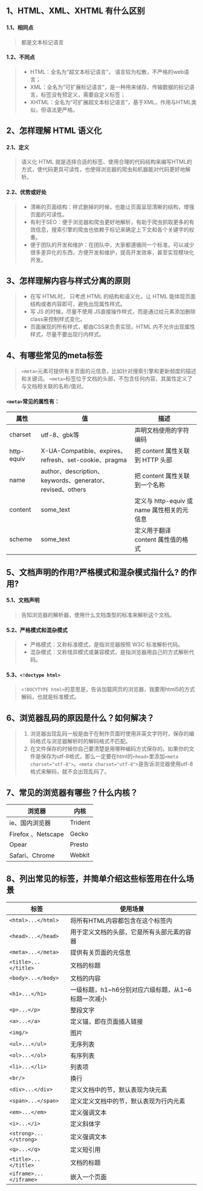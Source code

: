 ## 1、HTML、XML、XHTML 有什么区别
#### 1.1、相同点
> 都是文本标记语言

#### 1.2、不同点
> - HTML：全名为“超文本标记语言”， 语言较为松散，不严格的web语言；
> - XML：全名为“可扩展标记语言”，是一种用来储存、传输数据的标记语言，标签没有预定义，需要自定义标签；
> - XHTML：全名为“可扩展超文本标记语言”，基于XML，作用与HTML类似，但语法更严格。

## 2、怎样理解 HTML 语义化
#### 2.1、定义
> 语义化 HTML 就是选择合适的标签、使用合理的代码结构来编写HTML的方式，使代码更具可读性，也使得浏览器的爬虫和机器能对代码更好地解析。

#### 2.2、优势或好处
> - 清晰的页面结构：样式删掉的时候，也能让页面呈现清晰的结构，增强页面的可读性。
> - 有利于SEO：便于浏览器和爬虫更好地解析，有助于爬虫抓取更多的有效信息，搜索引擎的爬虫也依赖于标记来确定上下文和各个关键字的权重。
> - 便于团队的开发和维护：在团队中，大家都遵循同一个标准，可以减少很多差异化的东西，方便开发和维护，提高开发效率，甚至实现模块化开发。

## 3、怎样理解内容与样式分离的原则
> - 在写 HTML时， 只考虑 HTML 的结构和语义化，让 HTML 能体现页面结构或者内容即可，避免出现属性样式。
> - 写 JS 的时候，尽量不使用 JS直接操作样式，而是通过给元素添加删除class来控制样式变化。
> - 页面展现的所有样式，都由CSS来负责实现，HTML 内不允许出现属性样式，尽量不要出现行内样式。

## 4、有哪些常见的meta标签
> `<meta>`元素可提供有关页面的元信息，比如针对搜索引擎和更新频度的描述和关键词。
> `<meta>`标签位于文档的头部，不包含任何内容，其属性定义了与文档相关联的名称/值对。
#### `<meta>`常见的属性有：

 属性 | 值     | 描述   
 ------ | ------ | ------
 charset  | utf-8、gbk等 | 声明文档使用的字符编码
 http-equiv | X-UA-Compatible、expires、refresh、set-cookie、pragma | 把 content 属性关联到 HTTP 头部
 name  | author、description、keywords、generator、revised、others | 把 content 属性关联到一个名称 
 content | some_text | 定义与 http-equiv 或 name 属性相关的元信息 
 scheme | some_text | 定义用于翻译 content 属性值的格式 

## 5、文档声明的作用?严格模式和混杂模式指什么?<!doctype html> 的作用?
#### 5.1、文档声明
> 告知浏览器的解析器，使用什么文档类型的标准来解析这个文档。
#### 5.2、严格模式和混杂模式
> - 严格模式：又称标准模式，是指浏览器按照 W3C 标准解析代码。
> - 混杂模式：又称怪异模式或兼容模式，是指浏览器用自己的方式解析代码。

#### 5.3、`<!doctype html>`
> `<!DOCYTYPE html>`的意思是，告诉加载网页的浏览器，我要用html5的方式解码，也就是标准模式。
## 6、浏览器乱码的原因是什么？如何解决？
> 1. 浏览器出现乱码一般是由于在制作页面时使用非英文字符时，保存的编码格式与浏览器解析时的解码格式不匹配。
> 2. 在文件保存的时候你自己要清楚是用哪种编码方式保存的。如果你的文件是保存为utf-8格式，那么一定要在html的`<head>`里添加`<meta charset="utf-8">`。`<meta charset="utf-8">`是告诉浏览器使用utf-8格式来解码，就不会出现乱码了。

## 7、常见的浏览器有哪些？什么内核？

 浏览器 | 内核 
 ------- | ----- 
 ie、国内浏览器 | Trident 
 Firefox 、Netscape | Gecko 
 Opear | Presto 
 Safari、Chrome | Webkit 

## 8、列出常见的标签，并简单介绍这些标签用在什么场景

 标签 | 使用场景 
 ------ | ------
 `<html>...</html>`   | 将所有HTML内容都包含在这个标签内 
 `<head>...</head>` | 用于定义文档的头部，它是所有头部元素的容器 
 `<meta>...</meta>` | 提供有关页面的元信息 
 `<title>...</title>` | 文档的标题 
 `<body>...</body>` | 文档的内容 
 `<h1>...</h1>` | 一级标题，h1~h6分别对应六级标题，从1~6标题一次减小
 `<p>...</p>` | 整段文字
 `<a>...</a>` | 定义锚，即在页面插入链接 
 `<img/> `| 图片 
 `<ul>...</ul>` | 无序列表 
 `<ol>...</ol>` | 有序列表  
 `<li>...</li>` | 列表项  
 `<br/>` | 换行 
 `<div>...</div>` | 定义文档中的节，默认表现为块元素 
 `<span>...</span>` | 定义定义文档中的节，默认表现为行内元素 
 `<em>...</em>` | 定义强调文本 
 `<i>...</i>` | 定义斜体字 
 `<strong>...</strong>` | 定义强调文本 
 `<q>...</q>` | 定义短引用 
 `<title>...</title>` | 文档的标题
 `<iframe>...</iframe>` | 嵌入一个页面
